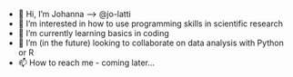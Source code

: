 - 👋 Hi, I’m Johanna --> @jo-latti
- 👀 I’m interested in how to use programming skills in scientific research
- 🌱 I’m currently learning basics in coding
- 💞️ I’m (in the future) looking to collaborate on data analysis with Python or R 
- 📫 How to reach me - coming later...

<!---
jo-latti/jo-latti is a ✨ special ✨ repository because its `README.md` (this file) appears on your GitHub profile.
You can click the Preview link to take a look at your changes.
--->
